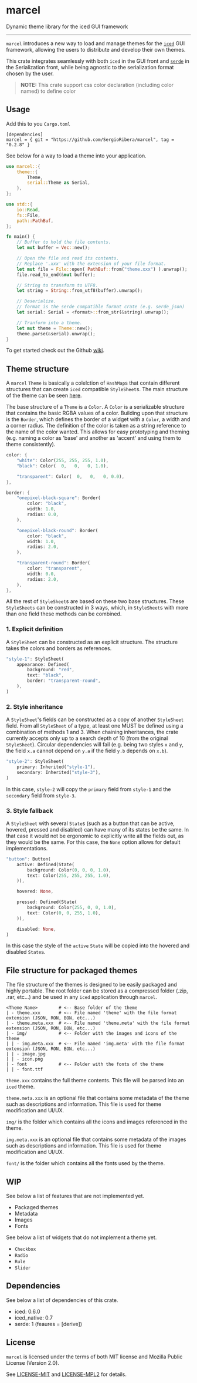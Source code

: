 # marcel
Dynamic theme library for the iced GUI framework

---

`marcel` introduces a new way to load and manage themes for the [`iced`](https://github.com/iced-rs/iced) GUI framework,
allowing the users to distribute and develop their own themes.

This crate integrates seamlessly with both `iced` in the GUI front and [`serde`](https://github.com/serde-rs/serde) in the Serialization front,
while being agnostic to the serialization format chosen by the user.

> **NOTE:** This crate support css color declaration (including color named) to define color



## Usage
Add this to you `Cargo.toml`
```
[dependencies]
marcel = { git = "https://github.com/SergioRibera/marcel", tag = "0.2.8" }
```

See below for a way to load a theme into your application.

```rust
use marcel::{
    theme::{
        Theme,
        serial::Theme as Serial,
    },
};

use std::{
    io::Read,
    fs::File,
    path::PathBuf,
};

fn main() {
    // Buffer to hold the file contents.
    let mut buffer = Vec::new();

    // Open the file and read its contents.
    // Replace '.xxx' with the extension of your file format.
    let mut file = File::open( PathBuf::from("theme.xxx") ).unwrap();
    file.read_to_end(&mut buffer);

    // String to transform to UTF8.
    let string = String::from_utf8(buffer).unwrap();

    // Deserialize.
    // format is the serde compatible format crate (e.g. serde_json)
    let serial: Serial = <format>::from_str(&string).unwrap();

    // Tranform into a theme.
    let mut theme = Theme::new();
    theme.parse(&serial).unwrap();
}
```

To get started check out the Github [wiki](https://github.com/micro-rust/marcel/wiki).


## Theme structure

A `marcel` `Theme` is basically a colelction of `HashMap`s that contain different structures that can
create `iced` compatible `StyleSheet`s. The main structure of the theme can be seen [here](https://github.com/micro-rust/marcel/blob/main/src/theme/mod.rs).

The base structure of a `Theme` is a `Color`. A `Color` is a serializable structure that contains
the basic RGBA values of a color. Building upon that structure is the `Border`, which defines the
border of a widget with a `Color`, a width and a corner radius. The definition of the color is taken as
a string reference to the name of the color wanted. This allows for easy prototyping and theming (e.g.
naming a color as 'base' and another as 'accent' and using them to theme consistently).

```rust
color: {
    "white": Color(255, 255, 255, 1.0),
    "black": Color(  0,   0,   0, 1.0),

    "transparent": Color(  0,   0,   0, 0.0),
},

border: {
    "onepixel-black-square": Border(
        color: "black",
        width: 1.0,
        radius: 0.0,
    ),

    "onepixel-black-round": Border(
        color: "black",
        width: 1.0,
        radius: 2.0,
    ),

    "transparent-round": Border(
        color: "transparent",
        width: 0.0,
        radius: 2.0,
    ),
},
```

All the rest of `StyleSheet`s are based on these two base structures. These `StyleSheets` can be constructed in 3 ways,
which, in `StyleSheet`s with more than one field these methods can be combined.

### 1. Explicit definition
A `StyleSheet` can be constructed as an explicit structure. The structure takes the colors and borders as references.

```rust
"style-1": StyleSheet(
    appearance: Defined(
        background: "red",
        text: "black",
        border: "transparent-round",
    ),
)
```

### 2. Style inheritance
A `StyleSheet`'s fields can be constructed as a copy of another `StyleSheet` field. From all `StyleSheet` of a type,
at least one MUST be defined using a combination of methods 1 and 3. When chaining inheritances, the crate currently
accepts only up to a search depth of 10 (from the original `StyleSheet`). Circular dependencies will fail
(e.g. being two styles `x` and `y`, the field `x.a` cannot depend on `y.a` if the field `y.b` depends on `x.b`).

```rust
"style-2": StyleSheet(
    primary: Inherited("style-1"),
    secondary: Inherited("style-3"),
)
```

In this case, `style-2` will copy the `primary` field from `style-1` and the `secondary` field from `style-3`.

### 3. Style fallback
A `StyleSheet` with several `State`s (such as a button that can be active, hovered, pressed and disabled) can have many of
its states be the same. In that case it would not be ergonomic to explicitly write all the fields out, as they would be the same.
For this case, the `None` option allows for default implementations.

```rust
"button": Button(
    active: Defined(State(
        background: Color(0, 0, 0, 1.0),
        text: Color(255, 255, 255, 1.0),
    )),

    hovered: None,

    pressed: Defined(State(
        background: Color(255, 0, 0, 1.0),
        text: Color(0, 0, 255, 1.0),
    )),

    disabled: None,
)
```

In this case the style of the `active` `State` will be copied into the hovered and disabled `State`s.


## File structure for packaged themes

The file structure of the themes is designed to be easily packaged and highly portable.
The root folder can be stored as a compressed folder (.zip, .rar, etc...) and be used in any
`iced` application through `marcel`.


```
<Theme Name>        # <-- Base folder of the theme
| - theme.xxx       # <-- File named 'theme' with the file format extension (JSON, RON, BON, etc...)
| - theme.meta.xxx  # <-- File named 'theme.meta' with the file format extension (JSON, RON, BON, etc...)
| - img/            # <-- Folder with the images and icons of the theme
| | - img.meta.xxx  # <-- File named 'img.meta' with the file format extension (JSON, RON, BON, etc...)
| | - image.jpg
| | - icon.png
| - font            # <-- Folder with the fonts of the theme
| | - font.ttf
```

```theme.xxx``` contains the full theme contents. This file will be parsed into an `iced` theme.

```theme.meta.xxx``` is an optional file that contains some metadata of the theme such as descriptions and information.
This file is used for theme modification and UI/UX.

```img/``` is the folder which contains all the icons and images referenced in the theme.

```img.meta.xxx``` is an optional file that contains some metadata of the images such as descriptions and information.
This file is used for theme modification and UI/UX.

```font/``` is the folder which contains all the fonts used by the theme.


## WIP

See below a list of features that are not implemented yet.

 - Packaged themes
 - Metadata
 - Images
 - Fonts

See below a list of widgets that do not implement a theme yet.

 - `Checkbox`
 - `Radio`
 - `Rule`
 - `Slider`


## Dependencies
See below a list of dependencies of this crate.

 - iced: 0.6.0
 - iced_native: 0.7
 - serde: 1 (feaures = [derive])

## License
`marcel` is licensed under the terms of both MIT license and Mozilla Public License (Version 2.0).

See [LICENSE-MIT](https://github.com/micro-rust/marcel/blob/main/LICENSE-MIT) and [LICENSE-MPL2](https://github.com/micro-rust/marcel/blob/main/LICENSE-MPL2) for details.

